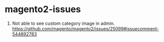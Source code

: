 # magento2-issues

1. Not able to see custom category image in admin. 
https://github.com/magento/magento2/issues/25099#issuecomment-544892783
